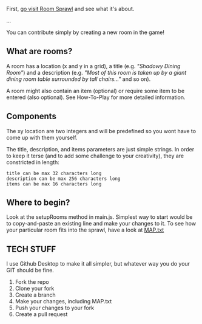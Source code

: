 First, [go visit Room Sprawl](https://rawgit.com/dalath/room-sprawl/master/index.html) and see what it's about. 

...

You can contribute simply by creating a new room in the game!


## What are rooms?
A room has a location (x and y in a grid), a title (e.g. *"Shadowy Dining Room"*) and a description (e.g. *"Most of this room is taken up by a giant dining room table surrounded by tall chairs..."* and so on). 

A room might also contain an item (optional) or require some item to be entered (also optional). See How-To-Play for more detailed information.


## Components
The xy location are two integers and will be predefined so you wont have to come up with them yourself.

The title, description, and items parameters are just simple strings. In order to keep it terse (and to add some challenge to your creativity), they are constricted in length: 

	title can be max 32 characters long
	description can be max 256 characters long
	items can be max 16 characters long


## Where to begin?
Look at the setupRooms method in main.js. Simplest way to start would be to copy-and-paste an existing line and make your changes to it.
To see how your particular room fits into the sprawl, have a look at [MAP.txt](MAP.txt)


## TECH STUFF
I use Github Desktop to make it all simpler, but whatever way you do your GIT should be fine.

1. Fork the repo
2. Clone your fork
3. Create a branch
4. Make your changes, including MAP.txt
5. Push your changes to your fork
6. Create a pull request
